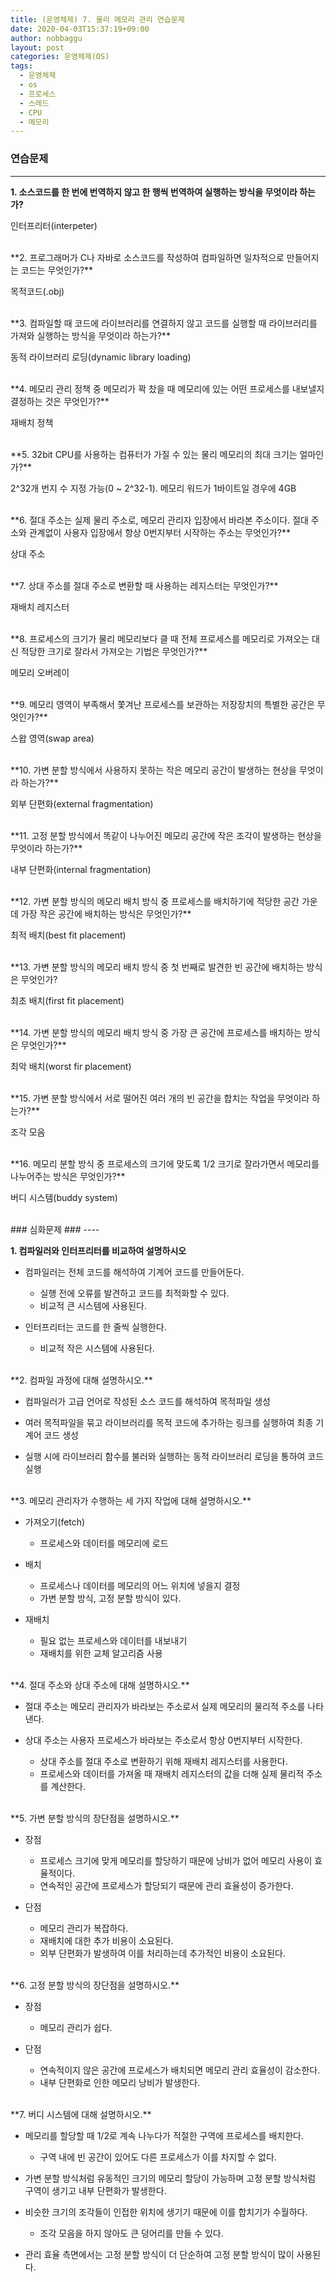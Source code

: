 ```yaml
---
title: (운영체제) 7. 물리 메모리 관리 연습문제
date: 2020-04-03T15:37:19+09:00
author: nobbaggu
layout: post
categories: 운영체제(OS)
tags:
  - 운영체제
  - os
  - 프로세스
  - 스레드
  - CPU
  - 메모리
---
```


### 연습문제 ###
----

**1. 소스코드를 한 번에 번역하지 않고 한 행씩 번역하여 실행하는 방식을 무엇이라 하는가?**

인터프리터(interpeter)

<br>
**2. 프로그래머가 C나 자바로 소스코드를 작성하여 컴파일하면 일차적으로 만들어지는 코드는 무엇인가?**

목적코드(.obj)

<br>
**3. 컴파일할 때 코드에 라이브러리를 연결하지 않고 코드를 실행할 때 라이브러리를 가져와 실행하는 방식을 무엇이라 하는가?**

동적 라이브러리 로딩(dynamic library loading)

<br>
**4. 메모리 관리 정책 중 메모리가 꽉 찼을 때 메모리에 있는 어떤 프로세스를 내보낼지 결정하는 것은 무엇인가?**

재배치 정책

<br>
**5. 32bit CPU를 사용하는 컴퓨터가 가질 수 있는 물리 메모리의 최대 크기는 얼마인가?**

2^32개 번지 수 지정 가능(0 ~ 2^32-1). 메모리 워드가 1바이트일 경우에 4GB

<br>
**6. 절대 주소는 실제 물리 주소로, 메모리 관리자 입장에서 바라본 주소이다. 절대 주소와 관계없이 사용자 입장에서 항상 0번지부터 시작하는 주소는 무엇인가?**

상대 주소

<br>
**7. 상대 주소를 절대 주소로 변환할 때 사용하는 레지스터는 무엇인가?**

재배치 레지스터

<br>
**8. 프로세스의 크기가 물리 메모리보다 클 때 전체 프로세스를 메모리로 가져오는 대신 적당한 크기로 잘라서 가져오는 기법은 무엇인가?**

메모리 오버레이

<br>
**9. 메모리 영역이 부족해서 쫓겨난 프로세스를 보관하는 저장장치의 특별한 공간은 무엇인가?**

스왑 영역(swap area)

<br>
**10. 가변 분할 방식에서 사용하지 못하는 작은 메모리 공간이 발생하는 현상을 무엇이라 하는가?**

외부 단편화(external fragmentation)

<br>
**11. 고정 분할 방식에서 똑같이 나누어진 메모리 공간에 작은 조각이 발생하는 현상을 무엇이라 하는가?**

내부 단편화(internal fragmentation)

<br>
**12. 가변 분할 방식의 메모리 배치 방식 중 프로세스를 배치하기에 적당한 공간 가운데 가장 작은 공간에 배치하는 방식은 무엇인가?**

최적 배치(best fit placement)

<br>
**13. 가변 분할 방식의 메모리 배치 방식 중 첫 번째로 발견한 빈 공간에 배치하는 방식은 무엇인가?

최초 배치(first fit placement)

<br>
**14. 가변 분할 방식의 메모리 배치 방식 중 가장 큰 공간에 프로세스를 배치하는 방식은 무엇인가?**

최악 배치(worst fir placement)

<br>
**15. 가변 분할 방식에서 서로 떨어진 여러 개의 빈 공간을 합치는 작업을 무엇이라 하는가?**

조각 모음

<br>
**16. 메모리 분할 방식 중 프로세스의 크기에 맞도록 1/2 크기로 잘라가면서 메모리를 나누어주는 방식은 무엇인가?**

버디 시스템(buddy system)

<br>
### 심화문제 ###
----

**1. 컴파일러와 인터프리터를 비교하여 설명하시오**

+ 컴파일러는 전체 코드를 해석하여 기계어 코드를 만들어둔다.
	+ 실행 전에 오류를 발견하고 코드를 최적화할 수 있다.
	+ 비교적 큰 시스템에 사용된다.
	
+ 인터프리터는 코드를 한 줄씩 실행한다.
	+ 비교적 작은 시스템에 사용된다.
	
<br>
**2. 컴파일 과정에 대해 설명하시오.**

+ 컴파일러가 고급 언어로 작성된 소스 코드를 해석하여 목적파일 생성

+ 여러 목적파일을 묶고 라이브러리를 목적 코드에 추가하는 링크를 실행하여 최종 기계어 코드 생성

+ 실행 시에 라이브러리 함수를 불러와 실행하는 동적 라이브러리 로딩을 통하여 코드 실행

<br>
**3. 메모리 관리자가 수행하는 세 가지 작업에 대해 설명하시오.**

+ 가져오기(fetch)
	+ 프로세스와 데이터를 메모리에 로드
	
+ 배치
	+ 프로세스나 데이터를 메모리의 어느 위치에 넣을지 결정
	+ 가변 분할 방식, 고정 분할 방식이 있다.
	
+ 재배치
	+ 필요 없는 프로세스와 데이터를 내보내기
	+ 재배치를 위한 교체 알고리즘 사용
	
<br>
**4. 절대 주소와 상대 주소에 대해 설명하시오.**

+ 절대 주소는 메모리 관리자가 바라보는 주소로서 실제 메모리의 물리적 주소를 나타낸다.

+ 상대 주소는 사용자 프로세스가 바라보는 주소로서 항상 0번지부터 시작한다.
	+ 상대 주소를 절대 주소로 변환하기 위해 재배치 레지스터를 사용한다.
	+ 프로세스와 데이터를 가져올 때 재배치 레지스터의 값을 더해 실제 물리적 주소를 계산한다.
	
<br>
**5. 가변 분할 방식의 장단점을 설명하시오.**

+ 장점
	+ 프로세스 크기에 맞게 메모리를 할당하기 때문에 낭비가 없어 메모리 사용이 효율적이다.
	+ 연속적인 공간에 프로세스가 할당되기 때문에 관리 효율성이 증가한다.
	
+ 단점
	+ 메모리 관리가 복잡하다.
	+ 재배치에 대한 추가 비용이 소요된다.
	+ 외부 단편화가 발생하여 이를 처리하는데 추가적인 비용이 소요된다.
	
<br>
**6. 고정 분할 방식의 장단점을 설명하시오.**

+ 장점
	+ 메모리 관리가 쉽다.
	
+ 단점
	+ 연속적이지 않은 공간에 프로세스가 배치되면 메모리 관리 효율성이 감소한다.
	+ 내부 단편화로 인한 메모리 낭비가 발생한다.
	
<br>
**7. 버디 시스템에 대해 설명하시오.**

+ 메모리를 할당할 때 1/2로 계속 나누다가 적절한 구역에 프로세스를 배치한다.
	+ 구역 내에 빈 공간이 있어도 다른 프로세스가 이를 차지할 수 없다.

+ 가변 분할 방식처럼 유동적인 크기의 메모리 할당이 가능하며 고정 분할 방식처럼 구역이 생기고 내부 단편화가 발생한다.

+ 비슷한 크기의 조각들이 인접한 위치에 생기기 때문에 이를 합치기가 수월하다.
	+ 조각 모음을 하지 않아도 큰 덩어리를 만들 수 있다.
	
+ 관리 효율 측면에서는 고정 분할 방식이 더 단순하여 고정 분할 방식이 많이 사용된다.